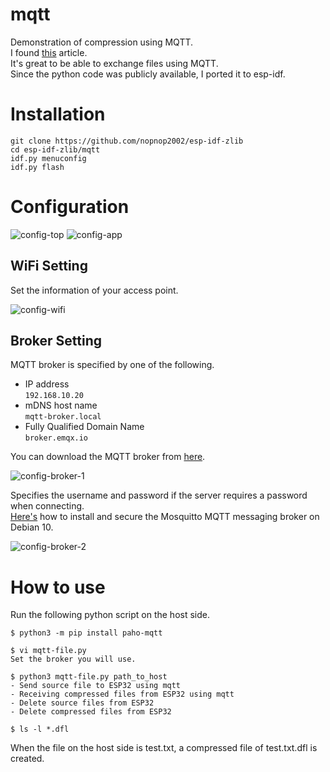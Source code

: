 # mqtt
Demonstration of compression using MQTT.   
I found [this](http://www.steves-internet-guide.com/send-file-mqtt/) article.   
It's great to be able to exchange files using MQTT.   
Since the python code was publicly available, I ported it to esp-idf.   

# Installation

```
git clone https://github.com/nopnop2002/esp-idf-zlib
cd esp-idf-zlib/mqtt
idf.py menuconfig
idf.py flash
```

# Configuration   

![config-top](https://github.com/nopnop2002/esp-idf-zlib/assets/6020549/571c3698-9ce6-48ad-a009-6b01b836d608)
![config-app](https://github.com/nopnop2002/esp-idf-zlib/assets/6020549/8c10e256-22f2-4fea-9855-be162822097e)

## WiFi Setting
Set the information of your access point.   

![config-wifi](https://github.com/nopnop2002/esp-idf-zlib/assets/6020549/d5ed8120-7fec-4b9c-b46e-eab16261c8f8)

## Broker Setting

MQTT broker is specified by one of the following.
- IP address   
 ```192.168.10.20```   
- mDNS host name   
 ```mqtt-broker.local```   
- Fully Qualified Domain Name   
 ```broker.emqx.io```

You can download the MQTT broker from [here](https://github.com/nopnop2002/esp-idf-mqtt-broker).   

![config-broker-1](https://github.com/nopnop2002/esp-idf-zlib/assets/6020549/29c1f5a1-3b39-4db5-965f-5a35f171da2b)

Specifies the username and password if the server requires a password when connecting.   
[Here's](https://www.digitalocean.com/community/tutorials/how-to-install-and-secure-the-mosquitto-mqtt-messaging-broker-on-debian-10) how to install and secure the Mosquitto MQTT messaging broker on Debian 10.   

![config-broker-2](https://github.com/nopnop2002/esp-idf-zlib/assets/6020549/a47119d4-d591-40ae-9f73-cfea7c71d333)


# How to use

Run the following python script on the host side.
```
$ python3 -m pip install paho-mqtt

$ vi mqtt-file.py
Set the broker you will use.

$ python3 mqtt-file.py path_to_host
- Send source file to ESP32 using mqtt
- Receiving compressed files from ESP32 using mqtt
- Delete source files from ESP32
- Delete compressed files from ESP32

$ ls -l *.dfl
```

When the file on the host side is test.txt, a compressed file of test.txt.dfl is created.   
